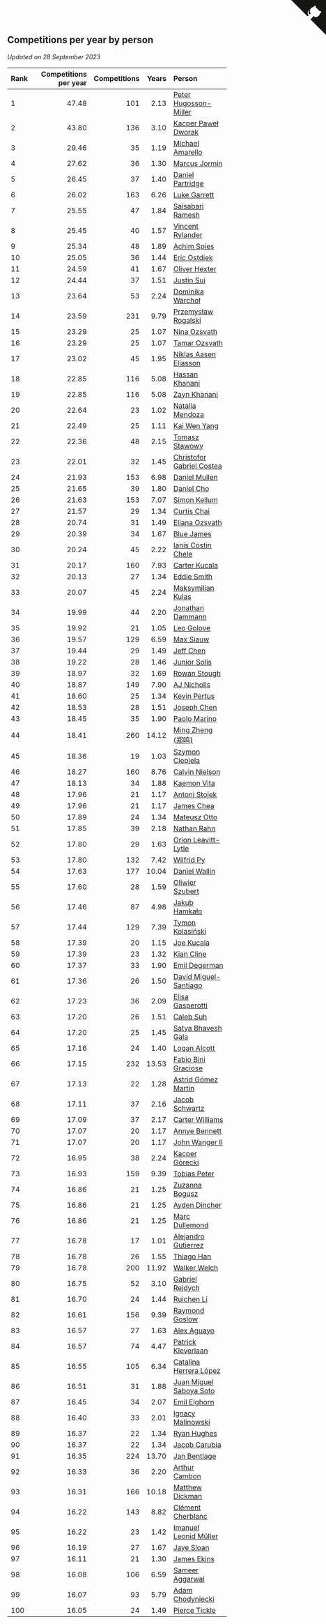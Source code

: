 ## Competitions per year by person

*Updated on 28 September 2023*

| Rank | Competitions per year | Competitions | Years | Person |
| :--- | ---: | ---: | ---: | :--- |
| 1 | 47.48 | 101 | 2.13 | [Peter Hugosson-Miller](https://www.worldcubeassociation.org/persons/2021HUGO01) |
| 2 | 43.80 | 136 | 3.10 | [Kacper Paweł Dworak](https://www.worldcubeassociation.org/persons/2020DWOR01) |
| 3 | 29.46 | 35 | 1.19 | [Michael Amarello](https://www.worldcubeassociation.org/persons/2022AMAR09) |
| 4 | 27.62 | 36 | 1.30 | [Marcus Jormin](https://www.worldcubeassociation.org/persons/2022JORM01) |
| 5 | 26.45 | 37 | 1.40 | [Daniel Partridge](https://www.worldcubeassociation.org/persons/2022PART02) |
| 6 | 26.02 | 163 | 6.26 | [Luke Garrett](https://www.worldcubeassociation.org/persons/2017GARR05) |
| 7 | 25.55 | 47 | 1.84 | [Saisabari Ramesh](https://www.worldcubeassociation.org/persons/2021RAME01) |
| 8 | 25.45 | 40 | 1.57 | [Vincent Rylander](https://www.worldcubeassociation.org/persons/2022RYLA01) |
| 9 | 25.34 | 48 | 1.89 | [Achim Spies](https://www.worldcubeassociation.org/persons/2021SPIE01) |
| 10 | 25.05 | 36 | 1.44 | [Eric Ostdiek](https://www.worldcubeassociation.org/persons/2022OSTD01) |
| 11 | 24.59 | 41 | 1.67 | [Oliver Hexter](https://www.worldcubeassociation.org/persons/2022HEXT01) |
| 12 | 24.44 | 37 | 1.51 | [Justin Sui](https://www.worldcubeassociation.org/persons/2022SUIJ01) |
| 13 | 23.64 | 53 | 2.24 | [Dominika Warchoł](https://www.worldcubeassociation.org/persons/2021WARC01) |
| 14 | 23.59 | 231 | 9.79 | [Przemysław Rogalski](https://www.worldcubeassociation.org/persons/2013ROGA02) |
| 15 | 23.29 | 25 | 1.07 | [Nina Ozsvath](https://www.worldcubeassociation.org/persons/2022OZSV03) |
| 16 | 23.29 | 25 | 1.07 | [Tamar Ozsvath](https://www.worldcubeassociation.org/persons/2022OZSV04) |
| 17 | 23.02 | 45 | 1.95 | [Niklas Aasen Eliasson](https://www.worldcubeassociation.org/persons/2021ELIA01) |
| 18 | 22.85 | 116 | 5.08 | [Hassan Khanani](https://www.worldcubeassociation.org/persons/2018KHAN26) |
| 19 | 22.85 | 116 | 5.08 | [Zayn Khanani](https://www.worldcubeassociation.org/persons/2018KHAN28) |
| 20 | 22.64 | 23 | 1.02 | [Natalia Mendoza](https://www.worldcubeassociation.org/persons/2022MEND24) |
| 21 | 22.49 | 25 | 1.11 | [Kai Wen Yang](https://www.worldcubeassociation.org/persons/2022YANG19) |
| 22 | 22.36 | 48 | 2.15 | [Tomasz Stawowy](https://www.worldcubeassociation.org/persons/2021STAW01) |
| 23 | 22.01 | 32 | 1.45 | [Christofor Gabriel Costea](https://www.worldcubeassociation.org/persons/2022COST03) |
| 24 | 21.93 | 153 | 6.98 | [Daniel Mullen](https://www.worldcubeassociation.org/persons/2016MULL04) |
| 25 | 21.65 | 39 | 1.80 | [Daniel Cho](https://www.worldcubeassociation.org/persons/2021CHOD01) |
| 26 | 21.63 | 153 | 7.07 | [Simon Kellum](https://www.worldcubeassociation.org/persons/2016KELL12) |
| 27 | 21.57 | 29 | 1.34 | [Curtis Chai](https://www.worldcubeassociation.org/persons/2022CHAI02) |
| 28 | 20.74 | 31 | 1.49 | [Eliana Ozsvath](https://www.worldcubeassociation.org/persons/2022OZSV01) |
| 29 | 20.39 | 34 | 1.67 | [Blue James](https://www.worldcubeassociation.org/persons/2022JAME01) |
| 30 | 20.24 | 45 | 2.22 | [Ianis Costin Chele](https://www.worldcubeassociation.org/persons/2021CHEL01) |
| 31 | 20.17 | 160 | 7.93 | [Carter Kucala](https://www.worldcubeassociation.org/persons/2015KUCA01) |
| 32 | 20.13 | 27 | 1.34 | [Eddie Smith](https://www.worldcubeassociation.org/persons/2022SMIT20) |
| 33 | 20.07 | 45 | 2.24 | [Maksymilian Kulas](https://www.worldcubeassociation.org/persons/2021KULA02) |
| 34 | 19.99 | 44 | 2.20 | [Jonathan Dammann](https://www.worldcubeassociation.org/persons/2021DAMM01) |
| 35 | 19.92 | 21 | 1.05 | [Leo Golove](https://www.worldcubeassociation.org/persons/2022GOLO02) |
| 36 | 19.57 | 129 | 6.59 | [Max Siauw](https://www.worldcubeassociation.org/persons/2017SIAU02) |
| 37 | 19.44 | 29 | 1.49 | [Jeff Chen](https://www.worldcubeassociation.org/persons/2022CHEN19) |
| 38 | 19.22 | 28 | 1.46 | [Junior Solis](https://www.worldcubeassociation.org/persons/2022SOLI03) |
| 39 | 18.97 | 32 | 1.69 | [Rowan Stough](https://www.worldcubeassociation.org/persons/2022STOU01) |
| 40 | 18.87 | 149 | 7.90 | [AJ Nicholls](https://www.worldcubeassociation.org/persons/2015NICH04) |
| 41 | 18.60 | 25 | 1.34 | [Kevin Pertus](https://www.worldcubeassociation.org/persons/2022PERT01) |
| 42 | 18.53 | 28 | 1.51 | [Joseph Chen](https://www.worldcubeassociation.org/persons/2022CHEN16) |
| 43 | 18.45 | 35 | 1.90 | [Paolo Marino](https://www.worldcubeassociation.org/persons/2021MARI04) |
| 44 | 18.41 | 260 | 14.12 | [Ming Zheng (郑鸣)](https://www.worldcubeassociation.org/persons/2009ZHEN11) |
| 45 | 18.36 | 19 | 1.03 | [Szymon Ciepiela](https://www.worldcubeassociation.org/persons/2022CIEP01) |
| 46 | 18.27 | 160 | 8.76 | [Calvin Nielson](https://www.worldcubeassociation.org/persons/2014NIEL03) |
| 47 | 18.13 | 34 | 1.88 | [Kaemon Vita](https://www.worldcubeassociation.org/persons/2021VITA01) |
| 48 | 17.96 | 21 | 1.17 | [Antoni Stojek](https://www.worldcubeassociation.org/persons/2022STOJ03) |
| 49 | 17.96 | 21 | 1.17 | [James Chea](https://www.worldcubeassociation.org/persons/2022CHEA05) |
| 50 | 17.89 | 24 | 1.34 | [Mateusz Otto](https://www.worldcubeassociation.org/persons/2022OTTO01) |
| 51 | 17.85 | 39 | 2.18 | [Nathan Rahn](https://www.worldcubeassociation.org/persons/2021RAHN01) |
| 52 | 17.80 | 29 | 1.63 | [Orion Leavitt-Lytle](https://www.worldcubeassociation.org/persons/2022LEAV01) |
| 53 | 17.80 | 132 | 7.42 | [Wilfrid Py](https://www.worldcubeassociation.org/persons/2016PYWI01) |
| 54 | 17.63 | 177 | 10.04 | [Daniel Wallin](https://www.worldcubeassociation.org/persons/2013WALL03) |
| 55 | 17.60 | 28 | 1.59 | [Oliwier Szubert](https://www.worldcubeassociation.org/persons/2022SZUB01) |
| 56 | 17.46 | 87 | 4.98 | [Jakub Hamkało](https://www.worldcubeassociation.org/persons/2018HAMK01) |
| 57 | 17.44 | 129 | 7.39 | [Tymon Kolasiński](https://www.worldcubeassociation.org/persons/2016KOLA02) |
| 58 | 17.39 | 20 | 1.15 | [Joe Kucala](https://www.worldcubeassociation.org/persons/2022KUCA01) |
| 59 | 17.39 | 23 | 1.32 | [Kian Cline](https://www.worldcubeassociation.org/persons/2022CLIN01) |
| 60 | 17.37 | 33 | 1.90 | [Emil Degerman](https://www.worldcubeassociation.org/persons/2021DEGE01) |
| 61 | 17.36 | 26 | 1.50 | [David Miguel-Santiago](https://www.worldcubeassociation.org/persons/2022MIGU02) |
| 62 | 17.23 | 36 | 2.09 | [Elisa Gasperotti](https://www.worldcubeassociation.org/persons/2021GASP01) |
| 63 | 17.20 | 26 | 1.51 | [Caleb Suh](https://www.worldcubeassociation.org/persons/2022SUHC01) |
| 64 | 17.20 | 25 | 1.45 | [Satya Bhavesh Gala](https://www.worldcubeassociation.org/persons/2022GALA03) |
| 65 | 17.16 | 24 | 1.40 | [Logan Alcott](https://www.worldcubeassociation.org/persons/2022ALCO02) |
| 66 | 17.15 | 232 | 13.53 | [Fabio Bini Graciose](https://www.worldcubeassociation.org/persons/2010GRAC02) |
| 67 | 17.13 | 22 | 1.28 | [Astrid Gómez Martin](https://www.worldcubeassociation.org/persons/2022MART26) |
| 68 | 17.11 | 37 | 2.16 | [Jacob Schwartz](https://www.worldcubeassociation.org/persons/2021SCHW01) |
| 69 | 17.09 | 37 | 2.17 | [Carter Williams](https://www.worldcubeassociation.org/persons/2021WILL06) |
| 70 | 17.07 | 20 | 1.17 | [Annye Bennett](https://www.worldcubeassociation.org/persons/2022BENN11) |
| 71 | 17.07 | 20 | 1.17 | [John Wanger II](https://www.worldcubeassociation.org/persons/2022WANG39) |
| 72 | 16.95 | 38 | 2.24 | [Kacper Górecki](https://www.worldcubeassociation.org/persons/2021GORE01) |
| 73 | 16.93 | 159 | 9.39 | [Tobias Peter](https://www.worldcubeassociation.org/persons/2014PETE03) |
| 74 | 16.86 | 21 | 1.25 | [Zuzanna Bogusz](https://www.worldcubeassociation.org/persons/2022BOGU01) |
| 75 | 16.86 | 21 | 1.25 | [Ayden Dincher](https://www.worldcubeassociation.org/persons/2022DINC01) |
| 76 | 16.86 | 21 | 1.25 | [Marc Dullemond](https://www.worldcubeassociation.org/persons/2022DULL01) |
| 77 | 16.78 | 17 | 1.01 | [Alejandro Gutierrez](https://www.worldcubeassociation.org/persons/2022GUTI09) |
| 78 | 16.78 | 26 | 1.55 | [Thiago Han](https://www.worldcubeassociation.org/persons/2022HANT01) |
| 79 | 16.78 | 200 | 11.92 | [Walker Welch](https://www.worldcubeassociation.org/persons/2011WELC01) |
| 80 | 16.75 | 52 | 3.10 | [Gabriel Rejdych](https://www.worldcubeassociation.org/persons/2020REJD01) |
| 81 | 16.70 | 24 | 1.44 | [Ruichen Li](https://www.worldcubeassociation.org/persons/2022LIRU02) |
| 82 | 16.61 | 156 | 9.39 | [Raymond Goslow](https://www.worldcubeassociation.org/persons/2014GOSL01) |
| 83 | 16.57 | 27 | 1.63 | [Alex Aguayo](https://www.worldcubeassociation.org/persons/2022AGUA01) |
| 84 | 16.57 | 74 | 4.47 | [Patrick Kleverlaan](https://www.worldcubeassociation.org/persons/2019KLEV01) |
| 85 | 16.55 | 105 | 6.34 | [Catalina Herrera López](https://www.worldcubeassociation.org/persons/2017LOPE31) |
| 86 | 16.51 | 31 | 1.88 | [Juan Miguel Saboya Soto](https://www.worldcubeassociation.org/persons/2021SOTO01) |
| 87 | 16.45 | 34 | 2.07 | [Emil Elghorn](https://www.worldcubeassociation.org/persons/2021ELGH01) |
| 88 | 16.40 | 33 | 2.01 | [Ignacy Malinowski](https://www.worldcubeassociation.org/persons/2021MALI02) |
| 89 | 16.37 | 22 | 1.34 | [Ryan Hughes](https://www.worldcubeassociation.org/persons/2022HUGH04) |
| 90 | 16.37 | 22 | 1.34 | [Jacob Carubia](https://www.worldcubeassociation.org/persons/2022CARU02) |
| 91 | 16.35 | 224 | 13.70 | [Jan Bentlage](https://www.worldcubeassociation.org/persons/2010BENT01) |
| 92 | 16.33 | 36 | 2.20 | [Arthur Cambon](https://www.worldcubeassociation.org/persons/2021CAMB01) |
| 93 | 16.31 | 166 | 10.18 | [Matthew Dickman](https://www.worldcubeassociation.org/persons/2013DICK01) |
| 94 | 16.22 | 143 | 8.82 | [Clément Cherblanc](https://www.worldcubeassociation.org/persons/2014CHER05) |
| 95 | 16.22 | 23 | 1.42 | [Imanuel Leonid Müller](https://www.worldcubeassociation.org/persons/2022MULL02) |
| 96 | 16.19 | 27 | 1.67 | [Jaye Sloan](https://www.worldcubeassociation.org/persons/2022SLOA01) |
| 97 | 16.11 | 21 | 1.30 | [James Ekins](https://www.worldcubeassociation.org/persons/2022EKIN01) |
| 98 | 16.08 | 106 | 6.59 | [Sameer Aggarwal](https://www.worldcubeassociation.org/persons/2017AGGA01) |
| 99 | 16.07 | 93 | 5.79 | [Adam Chodyniecki](https://www.worldcubeassociation.org/persons/2017CHOD02) |
| 100 | 16.05 | 24 | 1.49 | [Pierce Tickle](https://www.worldcubeassociation.org/persons/2022TICK01) |


<a href="https://github.com/JustinTimeCuber/wca_statistics" class="github-corner" aria-label="View source on Github"><svg width="80" height="80" viewBox="0 0 250 250" style="fill:#151513; color:#fff; position: absolute; top: 0; border: 0; right: 0;" aria-hidden="true"><path d="M0,0 L115,115 L130,115 L142,142 L250,250 L250,0 Z"></path><path d="M128.3,109.0 C113.8,99.7 119.0,89.6 119.0,89.6 C122.0,82.7 120.5,78.6 120.5,78.6 C119.2,72.0 123.4,76.3 123.4,76.3 C127.3,80.9 125.5,87.3 125.5,87.3 C122.9,97.6 130.6,101.9 134.4,103.2" fill="currentColor" style="transform-origin: 130px 106px;" class="octo-arm"></path><path d="M115.0,115.0 C114.9,115.1 118.7,116.5 119.8,115.4 L133.7,101.6 C136.9,99.2 139.9,98.4 142.2,98.6 C133.8,88.0 127.5,74.4 143.8,58.0 C148.5,53.4 154.0,51.2 159.7,51.0 C160.3,49.4 163.2,43.6 171.4,40.1 C171.4,40.1 176.1,42.5 178.8,56.2 C183.1,58.6 187.2,61.8 190.9,65.4 C194.5,69.0 197.7,73.2 200.1,77.6 C213.8,80.2 216.3,84.9 216.3,84.9 C212.7,93.1 206.9,96.0 205.4,96.6 C205.1,102.4 203.0,107.8 198.3,112.5 C181.9,128.9 168.3,122.5 157.7,114.1 C157.9,116.9 156.7,120.9 152.7,124.9 L141.0,136.5 C139.8,137.7 141.6,141.9 141.8,141.8 Z" fill="currentColor" class="octo-body"></path></svg></a><style>.github-corner:hover .octo-arm{animation:octocat-wave 560ms ease-in-out}@keyframes octocat-wave{0%,100%{transform:rotate(0)}20%,60%{transform:rotate(-25deg)}40%,80%{transform:rotate(10deg)}}@media (max-width:500px){.github-corner:hover .octo-arm{animation:none}.github-corner .octo-arm{animation:octocat-wave 560ms ease-in-out}}</style>
